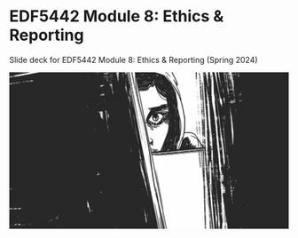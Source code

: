 # EDF5442 Module 8: Ethics & Reporting

Slide deck for EDF5442 Module 8: Ethics & Reporting (Spring 2024)

![](img/spying.png)

